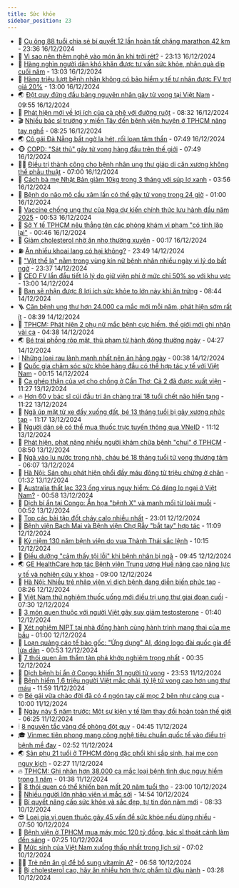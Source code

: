 ```yaml
---
title: Sức khỏe
sidebar_position: 23
---
```


<!-- dantri-suc-khoe:START -->
- 🤔 [Cụ ông 88 tuổi chia sẻ bí quyết 12 lần hoàn tất chặng marathon 42 km](https://dantri.com.vn/suc-khoe/cu-ong-88-tuoi-chia-se-bi-quyet-12-lan-hoan-tat-chang-marathon-42-km-20241217005715734.htm) - 23:36 16/12/2024
- 🚦 [Vì sao nên thêm nghệ vào món ăn khi trời rét?](https://dantri.com.vn/suc-khoe/vi-sao-nen-them-nghe-vao-mon-an-khi-troi-ret-20241216074023773.htm) - 23:13 16/12/2024
- 🤖 [Hàng nghìn người dân khó khăn được tư vấn sức khỏe, nhận quà dịp cuối năm](https://dantri.com.vn/suc-khoe/hang-nghin-nguoi-dan-kho-khan-duoc-tu-van-suc-khoe-nhan-qua-dip-cuoi-nam-20241216193328875.htm) - 13:03 16/12/2024
- 🐻 [Hàng triệu lượt bệnh nhân không có bảo hiểm y tế tư nhân được FV trợ giá 20%](https://dantri.com.vn/suc-khoe/hang-trieu-luot-benh-nhan-khong-co-bao-hiem-y-te-tu-nhan-duoc-fv-tro-gia-20-20241216181754347.htm) - 13:00 16/12/2024
- 🌏 [Đột quỵ đứng đầu bảng nguyên nhân gây tử vong tại Việt Nam](https://dantri.com.vn/suc-khoe/dot-quy-dung-dau-bang-nguyen-nhan-gay-tu-vong-tai-viet-nam-20241216160909303.htm) - 09:55 16/12/2024
- 👺 [Phát hiện mới về lợi ích của cà phê với đường ruột](https://dantri.com.vn/suc-khoe/phat-hien-moi-ve-loi-ich-cua-ca-phe-voi-duong-ruot-20241216092509853.htm) - 08:32 16/12/2024
- 🎬 [Nhiều bác sĩ trường y miền Tây đến bệnh viện huyện ở TPHCM nâng tay nghề](https://dantri.com.vn/suc-khoe/nhieu-bac-si-truong-y-mien-tay-den-benh-vien-huyen-o-tphcm-nang-tay-nghe-20241216140254461.htm) - 08:25 16/12/2024
- 🌏 [Cô gái Đà Nẵng bất ngờ la hét, rối loạn tâm thần](https://dantri.com.vn/suc-khoe/co-gai-da-nang-bat-ngo-la-het-roi-loan-tam-than-20241216112907262.htm) - 07:49 16/12/2024
- 🐵 [COPD: &quot;Sát thủ&quot; gây tử vong hàng đầu trên thế giới](https://dantri.com.vn/suc-khoe/copd-sat-thu-gay-tu-vong-hang-dau-tren-the-gioi-20241216143944641.htm) - 07:49 16/12/2024
- 👨‍🏫 [Điều trị thành công cho bệnh nhân ung thư giáp di căn xương không thể phẫu thuật](https://dantri.com.vn/suc-khoe/dieu-tri-thanh-cong-cho-benh-nhan-ung-thu-giap-di-can-xuong-khong-the-phau-thuat-20241216112745934.htm) - 07:00 16/12/2024
- 🤗 [Cách bà mẹ Nhật Bản giảm 10kg trong 3 tháng với súp lơ xanh](https://dantri.com.vn/suc-khoe/cach-ba-me-nhat-ban-giam-10kg-trong-3-thang-voi-sup-lo-xanh-20241216085022932.htm) - 03:56 16/12/2024
- 🫶 [Bệnh do não mô cầu xâm lấn có thể gây tử vong trong 24 giờ](https://dantri.com.vn/suc-khoe/benh-do-nao-mo-cau-xam-lan-co-the-gay-tu-vong-trong-24-gio-20241215195042509.htm) - 01:00 16/12/2024
- 🙉 [Vaccine chống ung thư của Nga dự kiến chính thức lưu hành đầu năm 2025](https://dantri.com.vn/suc-khoe/vaccine-chong-ung-thu-cua-nga-du-kien-chinh-thuc-luu-hanh-dau-nam-2025-20241216072008769.htm) - 00:53 16/12/2024
- 🦅 [Sở Y tế TPHCM nêu thẳng tên các phòng khám vi phạm &quot;có tính lặp lại&quot;](https://dantri.com.vn/suc-khoe/so-y-te-tphcm-neu-thang-ten-cac-phong-kham-vi-pham-co-tinh-lap-lai-20241216000420276.htm) - 00:46 16/12/2024
- 🐘 [Giảm cholesterol nhờ ăn nho thường xuyên](https://dantri.com.vn/suc-khoe/giam-cholesterol-nho-an-nho-thuong-xuyen-20241215215213361.htm) - 00:17 16/12/2024
- ⛽️ [Ăn nhiều khoai lang có hại không?](https://dantri.com.vn/suc-khoe/an-nhieu-khoai-lang-co-hai-khong-20241214195110252.htm) - 23:49 14/12/2024
- 🤡 [&quot;Vật thể lạ&quot; nằm trong vùng kín nữ bệnh nhân nhiều ngày vì lý do bất ngờ](https://dantri.com.vn/suc-khoe/vat-the-la-nam-trong-vung-kin-nu-benh-nhan-nhieu-ngay-vi-ly-do-bat-ngo-20241214231852810.htm) - 23:37 14/12/2024
- 💼 [CEO FV lần đầu tiết lộ lý do giữ viện phí ở mức chỉ 50% so với khu vực](https://dantri.com.vn/suc-khoe/ceo-fv-lan-dau-tiet-lo-ly-do-giu-vien-phi-o-muc-chi-50-so-voi-khu-vuc-20241214182656148.htm) - 13:00 14/12/2024
- 🤔 [Bạn sẽ nhận được 8 lợi ích sức khỏe to lớn này khi ăn trứng](https://dantri.com.vn/suc-khoe/ban-se-nhan-duoc-8-loi-ich-suc-khoe-to-lon-nay-khi-an-trung-20241213141731131.htm) - 08:44 14/12/2024
- 🪜 [Căn bệnh ung thư hơn 24.000 ca mắc mới mỗi năm, phát hiện sớm rất ít](https://dantri.com.vn/suc-khoe/can-benh-ung-thu-hon-24000-ca-mac-moi-moi-nam-phat-hien-som-rat-it-20241214153828323.htm) - 08:39 14/12/2024
- 📝 [TPHCM: Phát hiện 2 phụ nữ mắc bệnh cực hiếm, thế giới mới ghi nhận vài ca](https://dantri.com.vn/suc-khoe/tphcm-phat-hien-2-phu-nu-mac-benh-cuc-hiem-the-gioi-moi-ghi-nhan-vai-ca-20241214111836336.htm) - 04:38 14/12/2024
- 🌏 [Bé trai phồng rộp mặt, thủ phạm từ hành động thường ngày](https://dantri.com.vn/suc-khoe/be-trai-phong-rop-mat-thu-pham-tu-hanh-dong-thuong-ngay-20241214094156412.htm) - 04:27 14/12/2024
- 🕯 [Những loại rau lành mạnh nhất nên ăn hằng ngày](https://dantri.com.vn/suc-khoe/nhung-loai-rau-lanh-manh-nhat-nen-an-hang-ngay-20241213203404945.htm) - 00:38 14/12/2024
- 🦍 [Quốc gia chăm sóc sức khỏe hàng đầu có thể hợp tác y tế với Việt Nam](https://dantri.com.vn/suc-khoe/quoc-gia-cham-soc-suc-khoe-hang-dau-co-the-hop-tac-y-te-voi-viet-nam-20241214012934744.htm) - 00:15 14/12/2024
- 🌈 [Ca ghép thận của vợ cho chồng ở Cần Thơ: Cả 2 đã được xuất viện](https://dantri.com.vn/suc-khoe/ca-ghep-than-cua-vo-cho-chong-o-can-tho-ca-2-da-duoc-xuat-vien-20241213134500791.htm) - 11:27 13/12/2024
- 🔥 [Hơn 60 y bác sĩ cúi đầu tri ân chàng trai 18 tuổi chết não hiến tạng](https://dantri.com.vn/suc-khoe/hon-60-y-bac-si-cui-dau-tri-an-chang-trai-18-tuoi-chet-nao-hien-tang-20241213144438334.htm) - 11:22 13/12/2024
- 🌊 [Ngã úp mặt từ xe đẩy xuống đất, bé 13 tháng tuổi bị gãy xương phức tạp](https://dantri.com.vn/suc-khoe/nga-up-mat-tu-xe-day-xuong-dat-be-13-thang-tuoi-bi-gay-xuong-phuc-tap-20241213150130972.htm) - 11:17 13/12/2024
- 🚦 [Người dân sẽ có thể mua thuốc trực tuyến thông qua VNeID](https://dantri.com.vn/suc-manh-so/nguoi-dan-se-co-the-mua-thuoc-truc-tuyen-thong-qua-vneid-20241213172557658.htm) - 11:12 13/12/2024
- 🤖 [Phát hiện, phạt nặng nhiều người khám chữa bệnh &quot;chui&quot; ở TPHCM](https://dantri.com.vn/suc-khoe/phat-hien-phat-nang-nhieu-nguoi-kham-chua-benh-chui-o-tphcm-20241213135014758.htm) - 08:50 13/12/2024
- 🤡 [Ngã vào lu nước trong nhà, cháu bé 18 tháng tuổi tử vong thương tâm](https://dantri.com.vn/suc-khoe/nga-vao-lu-nuoc-trong-nha-chau-be-18-thang-tuoi-tu-vong-thuong-tam-20241213125750101.htm) - 06:07 13/12/2024
- 💂 [Hà Nội: Sản phụ phát hiện phổi đầy máu đông từ triệu chứng ở chân](https://dantri.com.vn/suc-khoe/ha-noi-san-phu-phat-hien-phoi-day-mau-dong-tu-trieu-chung-o-chan-20241213074429870.htm) - 01:32 13/12/2024
- 🦄 [Australia thất lạc 323 ống virus nguy hiểm: Có đáng lo ngại ở Việt Nam?](https://dantri.com.vn/suc-khoe/australia-that-lac-323-ong-virus-nguy-hiem-co-dang-lo-ngai-o-viet-nam-20241213001527807.htm) - 00:58 13/12/2024
- 🧠 [Dịch bí ẩn tại Congo: Ẩn họa &quot;bệnh X&quot; và manh mối từ loài muỗi](https://dantri.com.vn/suc-khoe/dich-bi-an-tai-congo-an-hoa-benh-x-va-manh-moi-tu-loai-muoi-20241212232649771.htm) - 00:52 13/12/2024
- 🤖 [Top các bài tập đốt cháy calo nhiều nhất](https://dantri.com.vn/suc-khoe/top-cac-bai-tap-dot-chay-calo-nhieu-nhat-20241212145157863.htm) - 23:01 12/12/2024
- 💼 [Bệnh viện Bạch Mai và Bệnh viện Chợ Rẫy &quot;bắt tay&quot; hợp tác](https://dantri.com.vn/suc-khoe/benh-vien-bach-mai-va-benh-vien-cho-ray-bat-tay-hop-tac-20241212180916858.htm) - 11:09 12/12/2024
- 🧰 [Kỷ niệm 130 năm bệnh viện do vua Thành Thái sắc lệnh](https://dantri.com.vn/suc-khoe/ky-niem-130-nam-benh-vien-do-vua-thanh-thai-sac-lenh-20241212115425692.htm) - 10:15 12/12/2024
- 🎉 [Điều dưỡng &quot;cảm thấy tội lỗi&quot; khi bệnh nhân bị ngã](https://dantri.com.vn/suc-khoe/dieu-duong-cam-thay-toi-loi-khi-benh-nhan-bi-nga-20241212102528479.htm) - 09:45 12/12/2024
- 🌏 [GE HealthCare hợp tác Bệnh viện Trung ương Huế nâng cao năng lực y tế và nghiên cứu y khoa](https://dantri.com.vn/suc-khoe/ge-healthcare-hop-tac-benh-vien-trung-uong-hue-nang-cao-nang-luc-y-te-va-nghien-cuu-y-khoa-20241212151201134.htm) - 09:00 12/12/2024
- 📝 [Hà Nội: Nhiều trẻ nhập viện vì dịch bệnh đang diễn biến phức tạp](https://dantri.com.vn/suc-khoe/ha-noi-nhieu-tre-nhap-vien-vi-dich-benh-dang-dien-bien-phuc-tap-20241212150851174.htm) - 08:26 12/12/2024
- 🧠 [Việt Nam thử nghiệm thuốc uống mới điều trị ung thư giai đoạn cuối](https://dantri.com.vn/suc-khoe/viet-nam-thu-nghiem-thuoc-uong-moi-dieu-tri-ung-thu-giai-doan-cuoi-20241212142319046.htm) - 07:30 12/12/2024
- 🚀 [3 món quen thuộc với người Việt gây suy giảm testosterone](https://dantri.com.vn/suc-khoe/3-mon-quen-thuoc-voi-nguoi-viet-gay-suy-giam-testosterone-20241211181447805.htm) - 01:40 12/12/2024
- 💯 [Xét nghiệm NIPT tại nhà đồng hành cùng hành trình mang thai của mẹ bầu](https://dantri.com.vn/suc-khoe/xet-nghiem-nipt-tai-nha-dong-hanh-cung-hanh-trinh-mang-thai-cua-me-bau-20241211224403369.htm) - 01:00 12/12/2024
- 🫶 [Loạn quảng cáo tế bào gốc: &quot;Ứng dụng&quot; AI, đóng logo đài quốc gia để lừa dân](https://dantri.com.vn/suc-khoe/loan-quang-cao-te-bao-goc-ung-dung-ai-dong-logo-dai-quoc-gia-de-lua-dan-20241212000828272.htm) - 00:53 12/12/2024
- 👹 [7 thói quen âm thầm tàn phá khớp nghiêm trọng nhất](https://dantri.com.vn/suc-khoe/7-thoi-quen-am-tham-tan-pha-khop-nghiem-trong-nhat-20241211131816332.htm) - 00:35 12/12/2024
- 🤩 [Dịch bệnh bí ẩn ở Congo khiến 31 người tử vong](https://dantri.com.vn/suc-khoe/dich-benh-bi-an-o-congo-khien-31-nguoi-tu-vong-20241212062953658.htm) - 23:53 11/12/2024
- 🌊 [Bệnh hiểm 1,6 triệu người Việt mắc phải, tỷ lệ tử vong cao hơn ung thư máu](https://dantri.com.vn/suc-khoe/benh-hiem-16-trieu-nguoi-viet-mac-phai-ty-le-tu-vong-cao-hon-ung-thu-mau-20241211151230862.htm) - 11:59 11/12/2024
- 🤓 [Bé gái vừa chào đời đã có 4 ngón tay cái mọc 2 bên như càng cua](https://dantri.com.vn/suc-khoe/be-gai-vua-chao-doi-da-co-4-ngon-tay-cai-moc-2-ben-nhu-cang-cua-20241211154427732.htm) - 10:00 11/12/2024
- 🌝 [Ngày này 5 năm trước: Một sự kiện y tế làm thay đổi hoàn toàn thế giới](https://dantri.com.vn/suc-khoe/ngay-nay-5-nam-truoc-mot-su-kien-y-te-lam-thay-doi-hoan-toan-the-gioi-20241211123350254.htm) - 06:25 11/12/2024
- 🕯 [8 nguyên tắc vàng để phòng đột quỵ](https://dantri.com.vn/suc-khoe/8-nguyen-tac-vang-de-phong-dot-quy-20241210163751479.htm) - 04:45 11/12/2024
- 🎓 [Vinmec tiên phong mang công nghệ tiêu chuẩn quốc tế vào điều trị bệnh mề đay](https://dantri.com.vn/suc-khoe/vinmec-tien-phong-mang-cong-nghe-tieu-chuan-quoc-te-vao-dieu-tri-benh-me-day-20241211094625979.htm) - 02:52 11/12/2024
- 🌏 [Sản phụ 21 tuổi ở TPHCM đông đặc phổi khi sắp sinh, hai mẹ con nguy kịch](https://dantri.com.vn/suc-khoe/san-phu-21-tuoi-o-tphcm-dong-dac-phoi-khi-sap-sinh-hai-me-con-nguy-kich-20241210154904098.htm) - 02:27 11/12/2024
- 🔥 [TPHCM: Ghi nhận hơn 38.000 ca mắc loại bệnh tình dục nguy hiểm trong 1 năm](https://dantri.com.vn/suc-khoe/tphcm-ghi-nhan-hon-38000-ca-mac-loai-benh-tinh-duc-nguy-hiem-trong-1-nam-20241211001845069.htm) - 01:38 11/12/2024
- 📝 [8 thói quen có thể khiến bạn mất 20 năm tuổi thọ](https://dantri.com.vn/suc-khoe/8-thoi-quen-co-the-khien-ban-mat-20-nam-tuoi-tho-20241210204520132.htm) - 23:00 10/12/2024
- 🧠 [Nhiều người lớn nhập viện vì mắc sởi](https://dantri.com.vn/suc-khoe/nhieu-nguoi-lon-nhap-vien-vi-mac-soi-20241210215402379.htm) - 14:54 10/12/2024
- 🦅 [Bí quyết nâng cấp sức khỏe và sắc đẹp, tự tin đón năm mới](https://dantri.com.vn/suc-khoe/bi-quyet-nang-cap-suc-khoe-va-sac-dep-tu-tin-don-nam-moi-20241210152407519.htm) - 08:33 10/12/2024
- 😎 [Loại gia vị quen thuộc gây 45 vấn đề sức khỏe nếu dùng nhiều](https://dantri.com.vn/suc-khoe/loai-gia-vi-quen-thuoc-gay-45-van-de-suc-khoe-neu-dung-nhieu-20241010201309616.htm) - 07:50 10/12/2024
- 🎉 [Bệnh viện ở TPHCM mua máy móc 120 tỷ đồng, bác sĩ thoát cảnh làm đến sáng](https://dantri.com.vn/suc-khoe/benh-vien-o-tphcm-mua-may-moc-120-ty-dong-bac-si-thoat-canh-lam-den-sang-20241210125438057.htm) - 07:25 10/12/2024
- 🫣 [Mức sinh của Việt Nam xuống thấp nhất trong lịch sử](https://dantri.com.vn/suc-khoe/muc-sinh-cua-viet-nam-xuong-thap-nhat-trong-lich-su-20241210134845551.htm) - 07:02 10/12/2024
- 🧑‍🏫 [Trẻ nên ăn gì để bổ sung vitamin A?](https://dantri.com.vn/suc-khoe/tre-nen-an-gi-de-bo-sung-vitamin-a-20241209215751367.htm) - 06:58 10/12/2024
- 🥷 [Bị cholesterol cao, hãy ăn nhiều hơn thực phẩm từ đậu nành](https://dantri.com.vn/suc-khoe/bi-cholesterol-cao-hay-an-nhieu-hon-thuc-pham-tu-dau-nanh-20241210094914819.htm) - 03:28 10/12/2024<!-- dantri-suc-khoe:END -->
